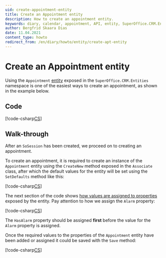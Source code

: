 ```yaml
---
uid: create-appointment-entity
title: Create an Appointment entity
description: How to create an appointment entity.
keywords: diary, calendar, appointment, API, entity, SuperOffice.CRM.Entities
author: Bergfrid Skaara Dias
date: 11.04.2021
content_type: howto
redirect_from: /en/diary/howto/entity/create-apt-entity
---
```


# Create an Appointment entity

Using the `Appointment` [entity][1] exposed in the `SuperOffice.CRM.Entities` namespace is one of the easiest ways to create an appointment, as shown in the example below.

## Code

[!code-csharp[CS](includes/create-apt-entity.cs)]

## Walk-through

After an `SoSession` has been created, we proceed on to creating an appointment.

To create an appointment, it is required to create an instance of the `Appointment` entity using the `CreateNew` method exposed in the `Associate` class, after which the default values for the entity will be set using the `SetDefaults` method like this:

[!code-csharp[CS](includes/create-apt-entity.cs?range=6,9)]

The next section of the code shows [how values are assigned to properties][2] exposed by the entity. Pay attention to how we assign the `Alarm` property:

[!code-csharp[CS](includes/create-apt-entity.cs?range=17-18)]

The `HasAlarm` property should be assigned **first** before the value for the `Alarm` property is assigned.

Once the required values to the properties of the `Appointment` entity have been added or assigned it could be saved with the `Save` method:

[!code-csharp[CS](includes/create-apt-entity.cs?range=28)]

<!-- Referenced links -->
[1]: ../../index.md
[2]: ../../create-entity.md
